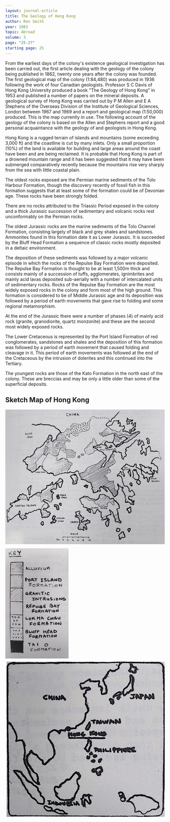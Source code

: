 ```yaml
---
layout: journal-article
title: The Geology of Hong Kong
author: Ron Smith
year: 1983
topic: Abroad
volume: 3
page: "25-27"
starting page: 25
---
```

From the earliest days of the colony's existence geological investigation has been carried out, the first article dealing with the geology of the colony being published in 1862, twenty one years after the colony was founded. The first geological map of the colony (1:84,480) was produced in 1936 following the work of four Canadian geologists. Professor S C Davis of Hong Kong University produced a book "The Geology of Hong Kong" in 1953 and published a number of papers on the mineral deposits. A geological survey of Hong Kong was carried out by P M Allen and E A Stephens of the Overseas Division of the Institute of Geological Sciences, London between 1967 and 1969 and a report and geological map (1:50,000) produced. This is the map currently in use. The following account of the geology of the colony is based on the Allen and Stephens report and a good personal acquaintance with the geology of and geologists in Hong Kong.

Hong Kong is a rugged terrain of islands and mountains (some exceeding 3,000 ft) and the coastline is cut by many inlets. Only a small proportion (10%) of the land is available for building and large areas around the coast have been and are being reclaimed. It is probable that Hong Kong is part of a drowned mountain range and it has been suggested that it may have been submerged comparatively recently because the mountains rise very sharply from the sea with little coastal plain.

The oldest rocks exposed are the Permian marine sediments of the Tolo Harbour Formation, though the discovery recently of fossil fish in this formation suggests that at least some of the formation could be of Devonian age. These rocks have been strongly folded.

There are no rocks attributed to the Triassic Period exposed in the colony and a thick Jurassic succession of sedimentary and volcanic rocks rest unconformably on the Permian rocks.

The oldest Jurassic rocks are the marine sediments of the Tolo Channel Formation, consisting largely of black and grey shales and sandstones. Ammonites found in this formation date it as Lower Jurassic. It is succeeded by the Bluff Head Formation a sequence of classic rocks mostly deposited in a deltaic environment.

The deposition of these sediments was followed by a major volcanic episode in which the rocks of the Repulse Bay Formation were deposited. The Repulse Bay Formation is thought to be at least 1,500m thick and consists mainly of a succession of tuffs, agglomerates, ignimbrites and mainly acid lavas deposited sub-aerially with a number of intercalated units of sedimentary rocks. Rocks of the Repulse Bay Formation are the most widely exposed rocks in the colony and form most of the high ground. This formation is considered to be of Middle Jurassic age and its deposition was followed by a period of earth movements that gave rise to folding and some regional metamorphism.

At the end of the Jurassic there were a number of phases (4) of mainly acid rock (granite, granodiorite, quartz monzonite) and these are the second most widely exposed rocks.

The Lower Cretaceous is represented by the Port Island Formation of red conglomerates, sandstones and shales and the deposition of this formation was followed by a period of earth movement that caused folding and cleavage in it. This period of earth movements was followed at the end of the Cretaceous by the intrusion of dolerites and this continued into the Tertiary.

The youngest rocks are those of the Kato Formation in the north east of the colony. These are breccias and may be only a little older than some of the superficial deposits.

<h2>Sketch Map of Hong Kong</h2>
<img src="assets/hong-kong-geological-map.jpg">
<img src="assets/hong-kong-map-key.jpg" style="float: left; margin-top: 10px; max-width: 200px;"><img src="assets/hong-kong-geographical-map.jpg" style="float: right; width: 500px; max-width: 100%; margin-top: 10px; margin-bottom: 10px;">